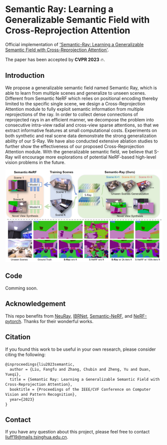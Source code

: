 # Semantic Ray: Learning a Generalizable Semantic Field with Cross-Reprojection Attention

Official implementation of ['Semantic-Ray: Learning a Generalizable Semantic Field with Cross-Reprojection Attention'](https://arxiv.org/pdf/2303.13014.pdf).

The paper has been accepted by **CVPR 2023** 🔥.

## Introduction
We propose a generalizable semantic field named Semantic Ray, which is able to learn from multiple scenes and generalize to unseen scenes. Different from Semantic NeRF which relies on positional encoding thereby limited to the specific single scene, we design a Cross-Reprojection Attention module to fully exploit semantic information from multiple reprojections of the ray. In order to collect dense connections of reprojected rays in an efficient manner, we decompose the problem into consecutive intra-view radial and cross-view sparse attentions, so that we extract informative features at small computational costs. Experiments on both synthetic and real scene data demonstrate the strong generalization ability of our S-Ray. We have also conducted extensive ablation studies to further show the effectiveness of our proposed Cross-Reprojection Attention module. With the generalizable semantic field, we believe that S-Ray will encourage more explorations of potential NeRF-based high-level vision problems in the future.

<div align="center">
  <img src="imgs/teaser.png"/>
</div>

## Code
Comming soon.

## Acknowledgement
This repo benefits from [NeuRay](https://github.com/liuyuan-pal/NeuRay), [IBRNet](https://github.com/googleinterns/IBRNet), [Semantic-NeRF](https://github.com/Harry-Zhi/semantic_nerf), and [NeRF-pytorch](https://github.com/yenchenlin/nerf-pytorch). Thanks for their wonderful works.

## Citation
If you found this work to be useful in your own research, please consider citing the following:
```
@inproceedings{liu2023semantic,
  author = {Liu, Fangfu and Zhang, Chubin and Zheng, Yu and Duan, Yueqi},
  title = {Semantic Ray: Learning a Generalizable Semantic Field with Cross-Reprojection Attention},
  booktitle = {Proceedings of the IEEE/CVF Conference on Computer Vision and Pattern Recognition},
  year={2023}
}
```

## Contact
If you have any question about this project, please feel free to contact liuff19@mails.tsinghua.edu.cn.

